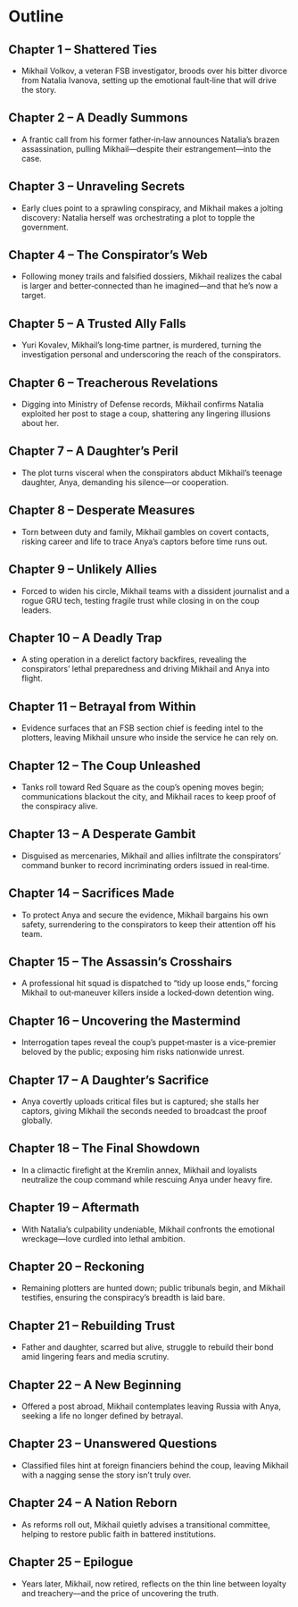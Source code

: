 # Outline

## Chapter 1 – **Shattered Ties**
- Mikhail Volkov, a veteran FSB investigator, broods over his bitter divorce from Natalia Ivanova, setting up the emotional fault‑line that will drive the story.

## Chapter 2 – **A Deadly Summons**
- A frantic call from his former father‑in‑law announces Natalia’s brazen assassination, pulling Mikhail—despite their estrangement—into the case.

## Chapter 3 – **Unraveling Secrets**
- Early clues point to a sprawling conspiracy, and Mikhail makes a jolting discovery: Natalia herself was orchestrating a plot to topple the government.

## Chapter 4 – **The Conspirator’s Web**
- Following money trails and falsified dossiers, Mikhail realizes the cabal is larger and better‑connected than he imagined—and that he’s now a target.

## Chapter 5 – **A Trusted Ally Falls**
- Yuri Kovalev, Mikhail’s long‑time partner, is murdered, turning the investigation personal and underscoring the reach of the conspirators.

## Chapter 6 – **Treacherous Revelations**
- Digging into Ministry of Defense records, Mikhail confirms Natalia exploited her post to stage a coup, shattering any lingering illusions about her.

## Chapter 7 – **A Daughter’s Peril**
- The plot turns visceral when the conspirators abduct Mikhail’s teenage daughter, Anya, demanding his silence—or cooperation.

## Chapter 8 – **Desperate Measures**
- Torn between duty and family, Mikhail gambles on covert contacts, risking career and life to trace Anya’s captors before time runs out.

## Chapter 9 – **Unlikely Allies**
- Forced to widen his circle, Mikhail teams with a dissident journalist and a rogue GRU tech, testing fragile trust while closing in on the coup leaders.

## Chapter 10 – **A Deadly Trap**
- A sting operation in a derelict factory backfires, revealing the conspirators’ lethal preparedness and driving Mikhail and Anya into flight.

## Chapter 11 – **Betrayal from Within**
- Evidence surfaces that an FSB section chief is feeding intel to the plotters, leaving Mikhail unsure who inside the service he can rely on.

## Chapter 12 – **The Coup Unleashed**
- Tanks roll toward Red Square as the coup’s opening moves begin; communications blackout the city, and Mikhail races to keep proof of the conspiracy alive.

## Chapter 13 – **A Desperate Gambit**
- Disguised as mercenaries, Mikhail and allies infiltrate the conspirators’ command bunker to record incriminating orders issued in real‑time.

## Chapter 14 – **Sacrifices Made**
- To protect Anya and secure the evidence, Mikhail bargains his own safety, surrendering to the conspirators to keep their attention off his team.

## Chapter 15 – **The Assassin’s Crosshairs**
- A professional hit squad is dispatched to “tidy up loose ends,” forcing Mikhail to out‑maneuver killers inside a locked‑down detention wing.

## Chapter 16 – **Uncovering the Mastermind**
- Interrogation tapes reveal the coup’s puppet‑master is a vice‑premier beloved by the public; exposing him risks nationwide unrest.

## Chapter 17 – **A Daughter’s Sacrifice**
- Anya covertly uploads critical files but is captured; she stalls her captors, giving Mikhail the seconds needed to broadcast the proof globally.

## Chapter 18 – **The Final Showdown**
- In a climactic firefight at the Kremlin annex, Mikhail and loyalists neutralize the coup command while rescuing Anya under heavy fire.

## Chapter 19 – **Aftermath**
- With Natalia’s culpability undeniable, Mikhail confronts the emotional wreckage—love curdled into lethal ambition.

## Chapter 20 – **Reckoning**
- Remaining plotters are hunted down; public tribunals begin, and Mikhail testifies, ensuring the conspiracy’s breadth is laid bare.

## Chapter 21 – **Rebuilding Trust**
- Father and daughter, scarred but alive, struggle to rebuild their bond amid lingering fears and media scrutiny.

## Chapter 22 – **A New Beginning**
- Offered a post abroad, Mikhail contemplates leaving Russia with Anya, seeking a life no longer defined by betrayal.

## Chapter 23 – **Unanswered Questions**
- Classified files hint at foreign financiers behind the coup, leaving Mikhail with a nagging sense the story isn’t truly over.

## Chapter 24 – **A Nation Reborn**
- As reforms roll out, Mikhail quietly advises a transitional committee, helping to restore public faith in battered institutions.

## Chapter 25 – **Epilogue**
- Years later, Mikhail, now retired, reflects on the thin line between loyalty and treachery—and the price of uncovering the truth.
